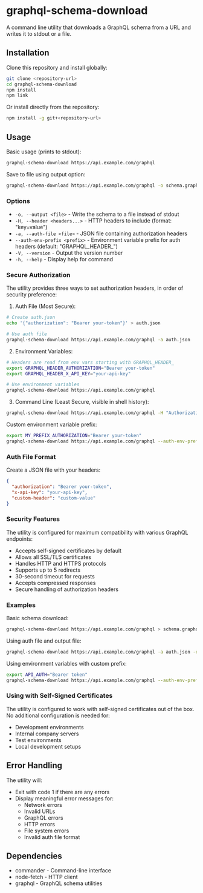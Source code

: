 # graphql-schema-download

A command line utility that downloads a GraphQL schema from a URL and writes it to stdout or a file.

## Installation

Clone this repository and install globally:

```bash
git clone <repository-url>
cd graphql-schema-download
npm install
npm link
```

Or install directly from the repository:

```bash
npm install -g git+<repository-url>
```

## Usage

Basic usage (prints to stdout):
```bash
graphql-schema-download https://api.example.com/graphql
```

Save to file using output option:
```bash
graphql-schema-download https://api.example.com/graphql -o schema.graphql
```

### Options

- `-o, --output <file>` - Write the schema to a file instead of stdout
- `-H, --header <headers...>` - HTTP headers to include (format: "key=value")
- `-a, --auth-file <file>` - JSON file containing authorization headers
- `--auth-env-prefix <prefix>` - Environment variable prefix for auth headers (default: "GRAPHQL_HEADER_")
- `-V, --version` - Output the version number
- `-h, --help` - Display help for command

### Secure Authorization

The utility provides three ways to set authorization headers, in order of security preference:

1. Auth File (Most Secure):
```bash
# Create auth.json
echo '{"authorization": "Bearer your-token"}' > auth.json

# Use auth file
graphql-schema-download https://api.example.com/graphql -a auth.json
```

2. Environment Variables:
```bash
# Headers are read from env vars starting with GRAPHQL_HEADER_
export GRAPHQL_HEADER_AUTHORIZATION="Bearer your-token"
export GRAPHQL_HEADER_X_API_KEY="your-api-key"

# Use environment variables
graphql-schema-download https://api.example.com/graphql
```

3. Command Line (Least Secure, visible in shell history):
```bash
graphql-schema-download https://api.example.com/graphql -H "Authorization=Bearer token"
```

Custom environment variable prefix:
```bash
export MY_PREFIX_AUTHORIZATION="Bearer your-token"
graphql-schema-download https://api.example.com/graphql --auth-env-prefix MY_PREFIX_
```

### Auth File Format

Create a JSON file with your headers:

```json
{
  "authorization": "Bearer your-token",
  "x-api-key": "your-api-key",
  "custom-header": "custom-value"
}
```

### Security Features

The utility is configured for maximum compatibility with various GraphQL endpoints:

- Accepts self-signed certificates by default
- Allows all SSL/TLS certificates
- Handles HTTP and HTTPS protocols
- Supports up to 5 redirects
- 30-second timeout for requests
- Accepts compressed responses
- Secure handling of authorization headers

### Examples

Basic schema download:
```bash
graphql-schema-download https://api.example.com/graphql > schema.graphql
```

Using auth file and output file:
```bash
graphql-schema-download https://api.example.com/graphql -a auth.json -o schema.graphql
```

Using environment variables with custom prefix:
```bash
export API_AUTH="Bearer token"
graphql-schema-download https://api.example.com/graphql --auth-env-prefix API_ -o schema.graphql
```

### Using with Self-Signed Certificates

The utility is configured to work with self-signed certificates out of the box. No additional configuration is needed for:
- Development environments
- Internal company servers
- Test environments
- Local development setups

## Error Handling

The utility will:
- Exit with code 1 if there are any errors
- Display meaningful error messages for:
  - Network errors
  - Invalid URLs
  - GraphQL errors
  - HTTP errors
  - File system errors
  - Invalid auth file format

## Dependencies

- commander - Command-line interface
- node-fetch - HTTP client
- graphql - GraphQL schema utilities